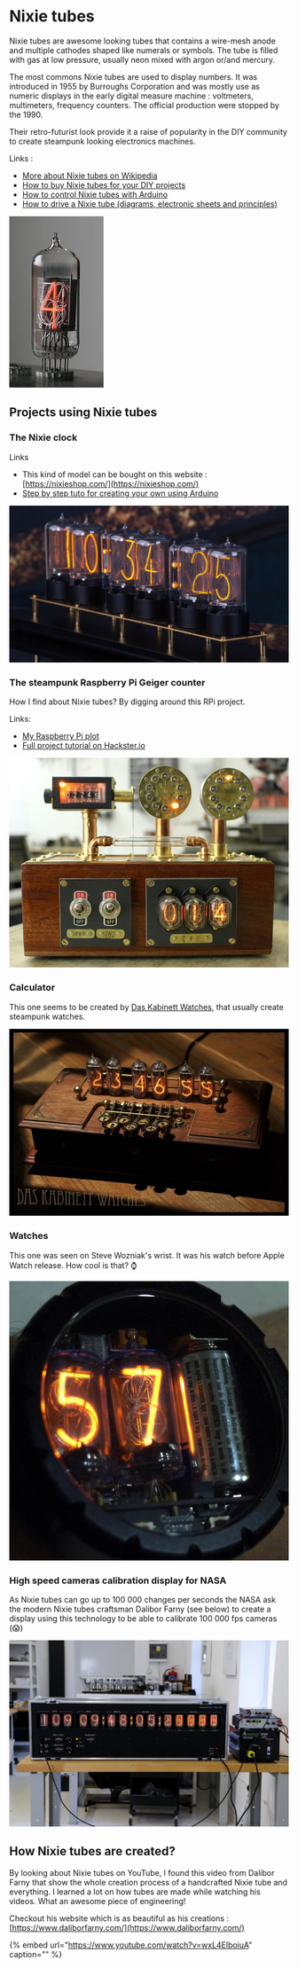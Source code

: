 # Nixie tubes

Nixie tubes are awesome looking tubes that contains a wire-mesh anode and multiple cathodes shaped like numerals or symbols. The tube is filled with gas at low pressure, usually neon mixed with argon or/and mercury.

The most commons Nixie tubes are used to display numbers. It was introduced in 1955 by Burroughs Corporation and was mostly use as numeric displays in the early digital measure machine : voltmeters, multimeters, frequency counters. The official production were stopped by the 1990.

Their retro-futurist look provide it a raise of popularity in the DIY community to create steampunk looking electronics machines.

Links :

* [More about Nixie tubes on Wikipedia](https://en.wikipedia.org/wiki/Nixie_tube)
* [How to buy Nixie tubes for your DIY projects](https://circuit.works/how-to-buy-nixie-tubes/)
* [How to control Nixie tubes with Arduino](https://www.instructables.com/How-to-Control-a-Nixie-Tube-with-an-Arduino/)
* [How to drive a Nixie tube \(diagrams, electronic sheets and principles\)](https://gra-afch.com/how-it-works/how-to-drive-a-nixie-tubes/)

![A Nixie tube](../.gitbook/assets/170px-zm1210-operating_edit2.jpg)

## Projects using Nixie tubes

### The Nixie clock

Links

* This kind of model can be bought on this website : [https://nixieshop.com/](https://nixieshop.com/)
* [Step by step tuto for creating your own using Arduino](https://www.instructables.com/Arduino-Nixie-Clock-for-Absolute-Beginners/)

![A Nixie clock](../.gitbook/assets/6o5gajwpjy_iezqfjxbzwhmsw5oclis7wa-fy0bkw1kaxohuujybymsqsb9ytm3u2hkj6olxtdgwmljk-helvw2xbujzu6bjz9ffimxjn7ynjegeknxevbvovxsnerws3td0qxfb5rmiaw.png)

### The steampunk Raspberry Pi Geiger counter

How I find about Nixie tubes? By digging around this RPi project.

Links:

* [My Raspberry Pi plot](https://github.com/anthonyamar/limitless-exploration/tree/8bd961472c08c5d1d9eabbd95c789fc0b56a9eb3/electronics/hardware/raspberry_pi.md)
* [Full project tutorial on Hackster.io](https://www.hackster.io/chriscw/a-steampunk-geiger-counter-with-raspberry-pi-grafana-2d39dd)

![The steampunk Raspberry Pi powered Geiger counter](../.gitbook/assets/geigercounter.png)

### Calculator

This one seems to be created by [Das Kabinett Watches](https://www.instagram.com/daskabinettwatches/?hl=en), that usually create steampunk watches.

![Nixie tubes calculator from Das Kabinett Watches](../.gitbook/assets/e9ce959e18ec4de995b0806b991388c2.jpg)

### Watches

This one was seen on Steve Wozniak's wrist. It was his watch before Apple Watch release. How cool is that? ⌚️

![Nixie watch](../.gitbook/assets/nuvitron-blog-retro-celebration-steve-wozniak-tube-watch-in12-in-12.jpg)

### High speed cameras calibration display for NASA

As Nixie tubes can go up to 100 000 changes per seconds the NASA ask the modern Nixie tubes craftsman Dalibor Farny \(see below\) to create a display using this technology to be able to calibrate 100 000 fps cameras \(😱\)

![Dalibor Farny collaborating with NASA on a high speed camera calibration display](../.gitbook/assets/20191203-img_0394_.jpg)

## How Nixie tubes are created?

By looking about Nixie tubes on YouTube, I found this video from Dalibor Farny that show the whole creation process of a handcrafted Nixie tube and everything. I learned a lot on how tubes are made while watching his videos. What an awesome piece of engineering!

Checkout his website which is as beautiful as his creations : [https://www.daliborfarny.com/](https://www.daliborfarny.com/)

{% embed url="https://www.youtube.com/watch?v=wxL4ElboiuA" caption="" %}

